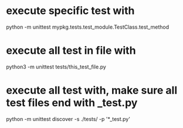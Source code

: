 # execute specific test with
python -m unittest mypkg.tests.test_module.TestClass.test_method

# execute all test in file with
python3 -m unittest tests/this_test_file.py

# execute all test with, make sure all test files end with _test.py
python -m unittest discover -s ./tests/ -p '*_test.py'


